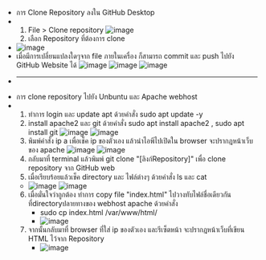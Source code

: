 - การ Clone Repository ลงใน GitHub Desktop
- 1. File > Clone repository
![image](https://github.com/ShaLeeZ2002/CE341_ID1398/assets/149044605/10c01abb-e112-437c-8f7f-27717b9f305e)
  2. เลือก Repository ที่ต้องการ clone
- ![image](https://github.com/ShaLeeZ2002/CE341_ID1398/assets/149044605/7df1dab8-1002-4f6b-af52-ad8a655f1495)
- เมื่อมีการเปลี่ยนแปลงใดๆจาก file ภายในเครื่อง ก็สามารถ commit และ push ไปยัง GitHub Website ได้
![image](https://github.com/ShaLeeZ2002/CE341_ID1398/assets/149044605/8a354196-0f8e-4806-9167-ba3281b84ff9)
![image](https://github.com/ShaLeeZ2002/CE341_ID1398/assets/149044605/b7e0c2b9-8a37-4185-845e-069bbd6de48f)
![image](https://github.com/ShaLeeZ2002/CE341_ID1398/assets/149044605/5090d972-2a28-4c4e-8871-0aec325702f8)
- __________________
- การ clone repository ไปยัง Unbuntu และ Apache webhost
- 1. ทำการ login และ update apt ด้วยคำสั่ง sudo apt update -y
  2. install apache2 และ git ด้วยคำสั่ง sudo apt install apache2 , sudo apt install git
![image](https://github.com/ShaLeeZ2002/CE341_ID1398/assets/149044605/174e63b0-f8c4-403c-8809-3e3690ea44d0)
![image](https://github.com/ShaLeeZ2002/CE341_ID1398/assets/149044605/9f806e0a-0075-49ca-bd59-48874fb74321)
  3. พิมพ์คำสั่ง ip a เพื่อเช็ค ip ของตัวเอง แล้วนำไอพีไปเปิดใน browser จะปรากฎหน้าเว็บของ apache
![image](https://github.com/ShaLeeZ2002/CE341_ID1398/assets/149044605/6503b9b5-64f9-445e-a613-9ed86479eb1f)
![image](https://github.com/ShaLeeZ2002/CE341_ID1398/assets/149044605/d9e3dfd2-9a7d-4852-9f03-d2b911eb6801)
  4. กลับมาที่ terminal แล้วพิมพ์ git clone "[ลิงก์Repository]" เพื่อ clone repository จาก GitHub web
  5. เมื่อเรียบร้อยแล้วเช็ค directory และ ไฟล์ต่างๆ ด้วยคำสั่ง ls และ cat
  - ![image](https://github.com/ShaLeeZ2002/CE341_ID1398/assets/149044605/b3f6ff3a-e07f-4444-8514-a52bf6b6585b)
![image](https://github.com/ShaLeeZ2002/CE341_ID1398/assets/149044605/441e6996-b2b4-438c-b8c0-d5f179bc44c9)
  6. เมื่อมั่นใจว่าถูกต้อง ทำการ copy file "index.html" ไปวางทับไฟล์ชื่อเดียวกันที่directoryปลายทางของ webhost apache ด้วยคำสั่ง
     - sudo cp index.html /var/www/html/
     - ![image](https://github.com/ShaLeeZ2002/CE341_ID1398/assets/149044605/d0442a4b-8687-4e9c-9da3-10bbcbca63e0)
  7. จากนั้นกลับมาที่ browser ที่ใส่ ip ของตัวเอง และรีเซ็ตหน้า จะปรากฎหน้าเว็บที่เขียน HTML ไว้จาก Repository
     - ![image](https://github.com/ShaLeeZ2002/CE341_ID1398/assets/149044605/76bc04b4-67c8-47c5-a2c6-d572e23656c6)














